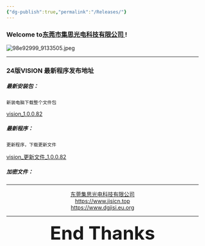 ```yaml
---
{"dg-publish":true,"permalink":"/Releases/"}
---
```



### Welcome to[东莞市集思光电科技有限公司 ](https://jisicn.top) ! 

![98e92999_9133505.jpeg](https://tc.899900.xyz/img/202405031228351.jpeg)

---
### 24版VISION 最新程序发布地址

##### 最新安装包：
	新装电脑下载整个文件包
[vision_1.0.0.82](https://jisi.lanzout.com/itk4d1yvghoj)

##### 最新程序：
	更新程序，下载更新文件
[vision_更新文件_1.0.0.82](https://jisi.lanzout.com/ifRpi1yvgi5g)

##### 加密文件：


---

<center><a href="Https://www.jisicn.top" target="_blank">东莞集思光电科技有限公司</a></center>
<center><a href="Https://www.jisicn.top" target="_blank">https://www.jisicn.top</a></center>
<center><a href="Https://www.dgjisi.eu.org" target="_blank">https://www.dgjisi.eu.org</a></center>

---

<div align='center' ><font size='50'><b>End Thanks</b></font></div>